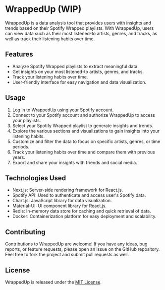 # WrappedUp (WIP)

WrappedUp is a data analysis tool that provides users with insights and trends based on their Spotify Wrapped playlists. With WrappedUp, users can view data such as their most listened-to artists, genres, and tracks, as well as track their listening habits over time.

## Features

- Analyze Spotify Wrapped playlists to extract meaningful data.
- Get insights on your most listened-to artists, genres, and tracks.
- Track your listening habits over time.
- User-friendly interface for easy navigation and data visualization.

## Usage

1. Log in to WrappedUp using your Spotify account.
2. Connect to your Spotify account and authorize WrappedUp to access your playlists.
3. Select your Spotify Wrapped playlist to generate insights and trends.
4. Explore the various sections and visualizations to gain insights into your listening habits.
5. Customize and filter the data to focus on specific artists, genres, or time periods.
6. Track your listening habits over time and compare them with previous years.
7. Export and share your insights with friends and social media.

## Technologies Used

- Next.js: Server-side rendering framework for React.js.
- Spotify API: Used to authenticate and access user's Spotify data.
- Chart.js: JavaScript library for data visualization.
- Material-UI: UI component library for React.js.
- Redis: In-memory data store for caching and quick retrieval of data.
- Docker: Containerization platform for easy deployment and scalability.

## Contributing

Contributions to WrappedUp are welcome! If you have any ideas, bug reports, or feature requests, please open an issue on the GitHub repository. Feel free to fork the project and submit pull requests as well.

## License

WrappedUp is released under the [MIT License](https://opensource.org/licenses/MIT).
